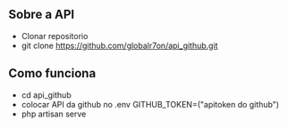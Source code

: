 
## Sobre a API
- Clonar repositorio 
- git clone https://github.com/globalr7on/api_github.git

## Como funciona
- cd api_github
- colocar API da github no .env GITHUB_TOKEN=("apitoken do github")
- php artisan serve 